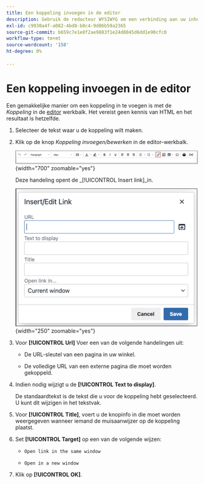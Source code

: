 ```yaml
---
title: Een koppeling invoegen in de editor
description: Gebruik de redacteur WYSIWYG om een verbinding aan uw inhoud toe te voegen
exl-id: c9930a4f-a082-4bd8-b0c4-9d86b59a2365
source-git-commit: b659c7e1e8f2ae9883f1e24d8045d6dd1e90cfc0
workflow-type: tm+mt
source-wordcount: '158'
ht-degree: 0%

---
```


# Een koppeling invoegen in de editor

Een gemakkelijke manier om een koppeling in te voegen is met de _Koppeling_ in de [editor](editor.md) werkbalk. Het vereist geen kennis van HTML en het resultaat is hetzelfde.

1. Selecteer de tekst waar u de koppeling wilt maken.

1. Klik op de knop _Koppeling invoegen/bewerken_ in de editor-werkbalk.

   ![Editor, werkbalk - Koppeling invoegen](./assets/editor-toolbar-link-button.png){width="700" zoomable="yes"}

   Deze handeling opent de _[!UICONTROL Insert link]_in.

   ![Editor - Koppeling invoegen, dialoogvenster](./assets/editor-dialog-insert-link.png){width="250" zoomable="yes"}

1. Voor **[!UICONTROL Url]** Voer een van de volgende handelingen uit:

   - De URL-sleutel van een pagina in uw winkel.

   - De volledige URL van een externe pagina die moet worden gekoppeld.

1. Indien nodig wijzigt u de **[!UICONTROL Text to display]**.

   De standaardtekst is de tekst die u voor de koppeling hebt geselecteerd. U kunt dit wijzigen in het tekstvak.

1. Voor **[!UICONTROL Title]**, voert u de knopinfo in die moet worden weergegeven wanneer iemand de muisaanwijzer op de koppeling plaatst.

1. Set **[!UICONTROL Target]** op een van de volgende wijzen:

   - `Open link in the same window`

   - `Open in a new window`

1. Klik op **[!UICONTROL OK]**.
